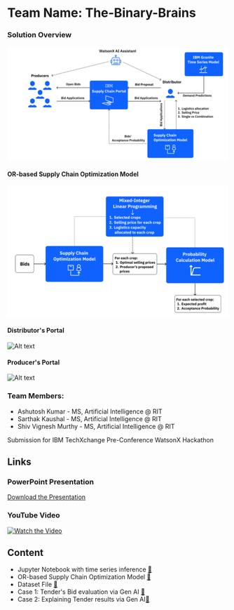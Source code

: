 # Team Name: The-Binary-Brains

### Solution Overview
![Alt text](https://raw.githubusercontent.com/Sarthakaushal/The-Binary-Brains/main/Supply_Chain_Optimization_Model.svg)

#### OR-based Supply Chain Optimization Model
![Alt text](https://raw.githubusercontent.com/Sarthakaushal/The-Binary-Brains/main/OR.svg)

#### Distributor's Portal
![Alt text](https://raw.githubusercontent.com/Sarthakaushal/The-Binary-Brains/main/distributors.svg)

#### Producer's Portal
![Alt text](https://raw.githubusercontent.com/Sarthakaushal/The-Binary-Brains/main/producers.svg)


### Team Members:
- Ashutosh Kumar - MS, Artificial Intelligence @ RIT
- Sarthak Kaushal - MS, Artificial Intelligence @ RIT
- Shiv Vignesh Murthy - MS, Artificial Intelligence @ RIT

Submission for IBM TechXchange Pre-Conference WatsonX Hackathon

## Links
### PowerPoint Presentation
[Download the Presentation](./IBM%20TechXChange%20Hackathon.pdf)

### YouTube Video
[![Watch the Video](https://img.youtube.com/vi/dQw4w9WgXcQ/0.jpg)](https://www.youtube.com/watch?v=dQw4w9WgXcQ)

## Content
- Jupyter Notebook with time series inference [🔗](./granite-tsfm.ipynb)
- OR-based Supply Chain Optimization Model [🔗](./supply-chain-optimization-model.md)
- Dataset File [🔗](./bid_analysis.csv)
- Case 1: Tender's Bid evaluation via Gen AI [🔗](./Tender%20Results.md)
- Case 2: Explaining Tender results via Gen AI[🔗](./Bid%20success%20Analysis%20and%20Insight.md)

  
